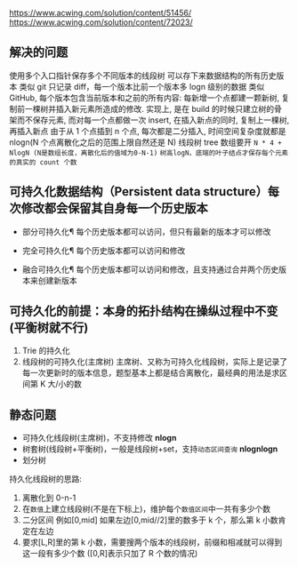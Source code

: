 https://www.acwing.com/solution/content/51456/
https://www.acwing.com/solution/content/72023/

## 解决的问题

使用多个入口指针保存多个不同版本的线段树
可以存下来数据结构的所有历史版本
类似 git 只记录 diff，每一个版本比前一个版本多 logn 级别的数据
类似 GitHub, 每个版本包含当前版本和之前的所有内容: 每新增一个点都建一颗新树,
复制前一棵树并插入新元素所造成的修改.
实现上, 是在 build 的时候只建立树的骨架而不保存元素, 而对每一个点都做一次 insert,
在插入新点的同时, 复制上一棵树, 再插入新点
由于从 1 个点插到 n 个点, 每次都是二分插入, 时间空间复杂度就都是 nlogn(N 个点离散化之后的范围上限自然还是 N)
线段树 tree 数组要开 `N * 4 + NlogN (N是数组长度，离散化后的值域为0-N-1)`
`树高logN，底端的叶子结点才保存每个元素的真实的 count 个数`

## 可持久化数据结构（Persistent data structure）每次修改都会保留其自身每一个历史版本

- 部分可持久化¶
  每个历史版本都可以访问，但只有最新的版本才可以修改

- 完全可持久化¶
  每个历史版本都可以访问和修改

- 融合可持久化¶
  每个历史版本都可以访问和修改，且支持通过合并两个历史版本来创建新版本

## 可持久化的前提：本身的拓扑结构在操纵过程中不变(平衡树就不行)

1. Trie 的持久化
2. 线段树的可持久化(主席树)
   主席树、又称为可持久化线段树，实际上是记录了每一次更新时的版本信息，题型基本上都是结合离散化，最经典的用法是求区间第 K 大/小的数

## 静态问题

- 可持久化线段树(主席树)，不支持修改 **nlogn**
- 树套树(线段树+平衡树)，一般是线段树+set，支持`动态区间查询` **nlognlogn**
- 划分树

持久化线段树的思路:

1. 离散化到 0-n-1
2. 在`数值`上建立线段树(不是在下标上)，维护每个`数值区间`中一共有多少个数
3. 二分区间 例如[0,mid] 如果左边[0,mid//2]里的数多于 k 个，那么第 k 小数肯定在左边
4. 要求[L,R]里的第 k 小数，需要搜两个版本的线段树，前缀和相减就可以得到这一段有多少个数
   ([0,R]表示只加了 R 个数的情况)
